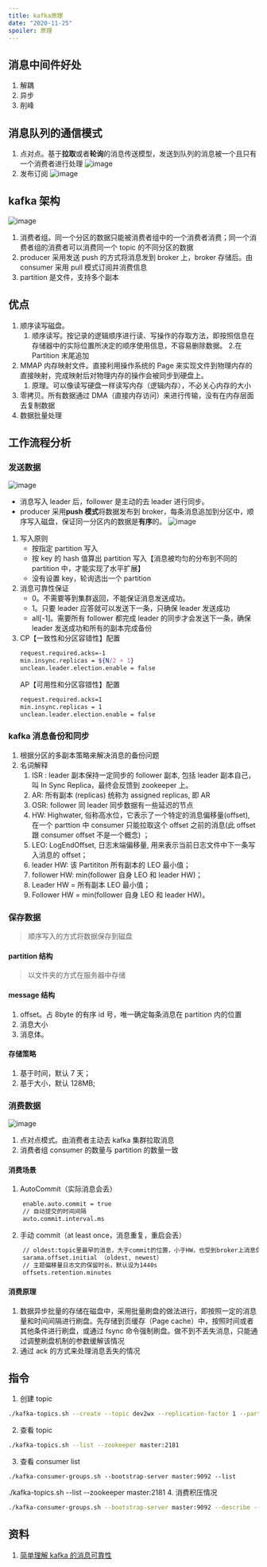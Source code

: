 ```yaml
---
title: kafka原理
date: "2020-11-25"
spoiler: 原理
---
```


## 消息中间件好处

1. 解耦
1. 异步
1. 削峰

## 消息队列的通信模式

1. 点对点。基于**拉取**或者**轮询**的消息传送模型，发送到队列的消息被一个且只有一个消费者进行处理
   ![image](./msg-model1.png)
1. 发布订阅
   ![image](./msg-model2.png)

## kafka 架构

![image](./kafka-architecture.png)

1. 消费者组。同一个分区的数据只能被消费者组中的一个消费者消费；同一个消费者组的消费者可以消费同一个 topic 的不同分区的数据
1. producer 采用发送 push 的方式将消息发到 broker 上，broker 存储后。由 consumer 采用 pull 模式订阅并消费信息
1. partition 是文件，支持多个副本

## 优点

1. 顺序读写磁盘。
   1. 顺序读写。按记录的逻辑顺序进行读、写操作的存取方法，即按照信息在存储器中的实际位置所决定的顺序使用信息，不容易删除数据。 2.在 Partition 末尾追加
2. MMAP 内存映射文件。直接利用操作系统的 Page 来实现文件到物理内存的直接映射，完成映射后对物理内存的操作会被同步到硬盘上。
   1. 原理。可以像读写硬盘一样读写内存（逻辑内存），不必关心内存的大小
3. 零拷贝。所有数据通过 DMA（直接内存访问）来进行传输，没有在内存层面去复制数据
4. 数据批量处理

## 工作流程分析

### 发送数据

![image](./sendMsg.png)

- 消息写入 leader 后，follower 是主动的去 leader 进行同步。
- producer 采用**push 模式**将数据发布到 broker，每条消息追加到分区中，顺序写入磁盘，保证同一分区内的数据是**有序**的。
  ![image](./writeMsg.png)

1. 写入原则
   - 按指定 partition 写入
   - 按 key 的 hash 值算出 partition 写入【消息被均匀的分布到不同的 partition 中，才能实现了水平扩展】
   - 没有设置 key，轮询选出一个 partition
2. 消息可靠性保证
   - 0。不需要等到集群返回，不能保证消息发送成功。
   - 1。只要 leader 应答就可以发送下一条，只确保 leader 发送成功
   - all[-1]。需要所有 follower 都完成 leader 的同步才会发送下一条，确保 leader 发送成功和所有的副本完成备份
3. CP【一致性和分区容错性】配置
   ```sh
   request.required.acks=-1
   min.insync.replicas = ${N/2 + 1}
   unclean.leader.election.enable = false
   ```
   AP【可用性和分区容错性】配置
   ```sh
   request.required.acks=1
   min.insync.replicas = 1
   unclean.leader.election.enable = false
   ```

### kafka 消息备份和同步

1. 根据分区的多副本策略来解决消息的备份问题
1. 名词解释
   1. ISR : leader 副本保持一定同步的 follower 副本, 包括 leader 副本自己，叫 In Sync Replica，最终会反馈到 zookeeper 上。
   1. AR: 所有副本 (replicas) 统称为 assigned replicas, 即 AR
   1. OSR: follower 同 leader 同步数据有一些延迟的节点
   1. HW: Highwater, 俗称高水位，它表示了一个特定的消息偏移量(offset), 在一个 parttion 中 consumer 只能拉取这个 offset 之前的消息(此 offset 跟 consumer offset 不是一个概念) ；
   1. LEO: LogEndOffset, 日志末端偏移量, 用来表示当前日志文件中下一条写入消息的 offset；
   1. leader HW: 该 Partititon 所有副本的 LEO 最小值；
   1. follower HW: min(follower 自身 LEO 和 leader HW)；
   1. Leader HW = 所有副本 LEO 最小值；
   1. Follower HW = min(follower 自身 LEO 和 leader HW)。

### 保存数据

> 顺序写入的方式将数据保存到磁盘

#### partition 结构

> 以文件夹的方式在服务器中存储

#### message 结构

1. offset。占 8byte 的有序 id 号，唯一确定每条消息在 partition 内的位置
1. 消息大小
1. 消息体。

#### 存储策略

1. 基于时间，默认 7 天；
1. 基于大小，默认 128MB;

### 消费数据

![image](./consumer-msg.png)

1. 点对点模式。由消费者主动去 kafka 集群拉取消息
1. 消费者组 consumer 的数量与 partition 的数量一致

#### 消费场景

1. AutoCommit（实际消息会丢）

```sh
    enable.auto.commit = true
    // 自动提交的时间间隔
    auto.commit.interval.ms
```

2. 手动 commit（at least once，消息重复，重启会丢）

```sh
    // oldest:topic里最早的消息，大于commit的位置，小于HW，也受到broker上消息保留时间和位移影响，不保证一定能消费到topic起始位置的消息
    sarama.offset.initial （oldest, newest）
    // 主题偏移量日志文的保留时长，默认设为1440s
    offsets.retention.minutes
```

#### 消费原理

1. 数据异步批量的存储在磁盘中，采用批量刷盘的做法进行，即按照一定的消息量和时间间隔进行刷盘。先存储到页缓存（Page cache）中，按照时间或者其他条件进行刷盘，或通过 fsync 命令强制刷盘。做不到不丢失消息，只能通过调整刷盘机制的参数缓解该情况
2. 通过 ack 的方式来处理消息丢失的情况

## 指令

1. 创建 topic

```sh
./kafka-topics.sh --create --topic dev2wx --replication-factor 1 --partitions 2 --zookeeper master:2181
```

2. 查看 topic

```sh
./kafka-topics.sh --list --zookeeper master:2181
```

3. 查看 consumer list

```
./kafka-consumer-groups.sh --bootstrap-server master:9092 --list
```

./kafka-topics.sh --list --zookeeper master:2181 4. 消费积压情况

```sh
./kafka-consumer-groups.sh --bootstrap-server master:9092 --describe --group logstash
```

## 资料

1. [简单理解 kafka 的消息可靠性](https://mp.weixin.qq.com/s/T6gCc8OBgyV-yeAg_MUzPQ)
